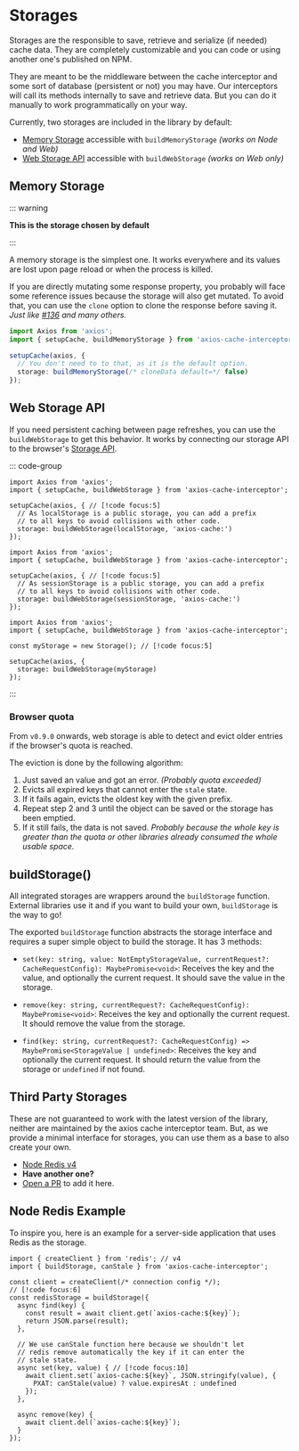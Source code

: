 # Storages

Storages are the responsible to save, retrieve and serialize (if needed) cache data. They
are completely customizable and you can code or using another one's published on NPM.

They are meant to be the middleware between the cache interceptor and some sort of
database (persistent or not) you may have. Our interceptors will call its methods
internally to save and retrieve data. But you can do it manually to work programmatically
on your way.

Currently, two storages are included in the library by default:

- [Memory Storage](#memory-storage) accessible with `buildMemoryStorage` _(works on Node
  and Web)_
- [Web Storage API](#web-storage-api) accessible with `buildWebStorage` _(works on Web
  only)_

## Memory Storage

::: warning

**This is the storage chosen by default**

:::

A memory storage is the simplest one. It works everywhere and its values are lost upon
page reload or when the process is killed.

If you are directly mutating some response property, you probably will face some reference
issues because the storage will also get mutated. To avoid that, you can use the `clone`
option to clone the response before saving it. _Just like
[#136](https://github.com/arthurfiorette/axios-cache-interceptor/issues/163) and many
others._

```ts
import Axios from 'axios';
import { setupCache, buildMemoryStorage } from 'axios-cache-interceptor';

setupCache(axios, {
  // You don't need to to that, as it is the default option.
  storage: buildMemoryStorage(/* cloneData default=*/ false)
});
```

## Web Storage API

If you need persistent caching between page refreshes, you can use the `buildWebStorage`
to get this behavior. It works by connecting our storage API to the browser's
[Storage API](https://developer.mozilla.org/en-US/docs/Web/API/Storage).

::: code-group

```ts{7} [Local Storage]
import Axios from 'axios';
import { setupCache, buildWebStorage } from 'axios-cache-interceptor';

setupCache(axios, { // [!code focus:5]
  // As localStorage is a public storage, you can add a prefix
  // to all keys to avoid collisions with other code.
  storage: buildWebStorage(localStorage, 'axios-cache:')
});
```

```ts{7} [Session Storage]
import Axios from 'axios';
import { setupCache, buildWebStorage } from 'axios-cache-interceptor';

setupCache(axios, { // [!code focus:5]
  // As sessionStorage is a public storage, you can add a prefix
  // to all keys to avoid collisions with other code.
  storage: buildWebStorage(sessionStorage, 'axios-cache:')
});
```

```ts{4,7} [Custom Storage]
import Axios from 'axios';
import { setupCache, buildWebStorage } from 'axios-cache-interceptor';

const myStorage = new Storage(); // [!code focus:5]

setupCache(axios, {
  storage: buildWebStorage(myStorage)
});
```

:::

### Browser quota

From `v0.9.0` onwards, web storage is able to detect and evict older entries if the
browser's quota is reached.

The eviction is done by the following algorithm:

1. Just saved an value and got an error. _(Probably quota exceeded)_
2. Evicts all expired keys that cannot enter the `stale` state.
3. If it fails again, evicts the oldest key with the given prefix.
4. Repeat step 2 and 3 until the object can be saved or the storage has been emptied.
5. If it still fails, the data is not saved. _Probably because the whole key is greater
   than the quota or other libraries already consumed the whole usable space._

## buildStorage()

All integrated storages are wrappers around the `buildStorage` function. External
libraries use it and if you want to build your own, `buildStorage` is the way to go!

The exported `buildStorage` function abstracts the storage interface and requires a super
simple object to build the storage. It has 3 methods:

- `set(key: string, value: NotEmptyStorageValue, currentRequest?: CacheRequestConfig): MaybePromise<void>`:
  Receives the key and the value, and optionally the current request. It should save the
  value in the storage.

- `remove(key: string, currentRequest?: CacheRequestConfig): MaybePromise<void>`: Receives
  the key and optionally the current request. It should remove the value from the storage.

- `find(key: string, currentRequest?: CacheRequestConfig) => MaybePromise<StorageValue | undefined>`:
  Receives the key and optionally the current request. It should return the value from the
  storage or `undefined` if not found.

## Third Party Storages

These are not guaranteed to work with the latest version of the library, neither are
maintained by the axios cache interceptor team. But, as we provide a minimal interface for
storages, you can use them as a base to also create your own.

- [Node Redis v4](#node-redis-v4-example)
- **Have another one?**
- [Open a PR](https://github.com/arthurfiorette/axios-cache-interceptor/pulls) to add it
  here.

## Node Redis Example

To inspire you, here is an example for a server-side application that uses Redis as the
storage.

```ts{4}
import { createClient } from 'redis'; // v4
import { buildStorage, canStale } from 'axios-cache-interceptor';

const client = createClient(/* connection config */);
// [!code focus:6]
const redisStorage = buildStorage({
  async find(key) {
    const result = await client.get(`axios-cache:${key}`);
    return JSON.parse(result);
  },

  // We use canStale function here because we shouldn't let
  // redis remove automatically the key if it can enter the
  // stale state.
  async set(key, value) { // [!code focus:10]
    await client.set(`axios-cache:${key}`, JSON.stringify(value), {
      PXAT: canStale(value) ? value.expiresAt : undefined
    });
  },

  async remove(key) {
    await client.del(`axios-cache:${key}`);
  }
});
```
